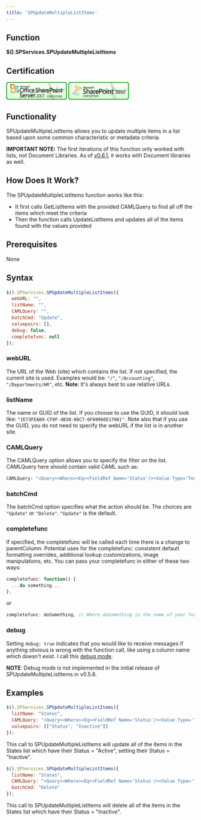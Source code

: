 ```yaml
---
title: 'SPUpdateMultipleListItems'
---
```


## Function

**$().SPServices.SPUpdateMultipleListItems**

## Certification

[![Certified for SharePoint 2007](../img/sp2007-cert.jpg "Certified for SharePoint 2007")](../glossary/index.md#Certification) [![Certified for SharePoint 2010](../img/sp2010-cert.jpg "Certified for SharePoint 2010")](../glossary/index.md#Certification)

## Functionality

SPUpdateMultipleListItems allows you to update multiple items in a list based upon some common characteristic or metadata criteria.

**IMPORTANT NOTE:** The first iterations of this function only worked with lists, not Document Libraries. As of [v0.6.1](http://spservices.codeplex.com/releases/view/62021), it works with Document libraries as well.

## How Does It Work?

The SPUpdateMultipleListItems function works like this:

*   It first calls GetListItems with the provided CAMLQuery to find all off the items which meet the criteria
*   Then the function calls UpdateListItems and updates all of the items found with the values provided

## Prerequisites

None

## Syntax

``` javascript
$().SPServices.SPUpdateMultipleListItems({
  webURL: "",
  listName: "",
  CAMLQuery: "",
  batchCmd: "Update",
  valuepairs: [],
  debug: false,
  completefunc: null
});
```

### webURL

The URL of the Web (site) which contains the list. If not specified, the current site is used. Examples would be: `"/"`, `"/Accounting"`, `"/Departments/HR"`, etc. **Note**: It's always best to use relative URLs.

### listName

The name or GUID of the list. If you choose to use the GUID, it should look like: `"{E73FEA09-CF8F-4B30-88C7-6FA996EE1706}"`. Note also that if you use the GUID, you do not need to specify the webURL if the list is in another site.

### CAMLQuery

The CAMLQuery option allows you to specify the filter on the list. CAMLQuery here should contain valid CAML such as:

``` javascript
CAMLQuery: "<Query><Where><Eq><FieldRef Name='Status'/><Value Type='Text'>Active</Value></Eq></Where></Query>"
```

### batchCmd

The batchCmd option specifies what the action should be. The choices are `"Update"` or `"Delete"`. `"Update"` is the default.

### completefunc

If specified, the completefunc will be called each time there is a change to parentColumn. Potential uses for the completefunc: consistent default formatting overrides, additional lookup customizations, image manipulations, etc. You can pass your completefunc in either of these two ways:

``` javascript
completefunc: function() {
  ...do something...
},
```

or

``` javascript
completefunc: doSomething, // Where doSomething is the name of your function
```

### debug

Setting `debug: true` indicates that you would like to receive messages if anything obvious is wrong with the function call, like using a column name which doesn't exist. I call this [debug mode](../glossary/index.md#debug-mode-).

**NOTE**: Debug mode is not implemented in the initial release of SPUpdateMultipleListItems in v0.5.8.

## Examples

``` javascript
$().SPServices.SPUpdateMultipleListItems({
  listName: "States",
  CAMLQuery: "<Query><Where><Eq><FieldRef Name='Status'/><Value Type='Text'>Active</Value></Eq></Where></Query>",
  valuepairs: [["Status", "Inactive"]]
});
```

This call to SPUpdateMultipleListItems will update all of the items in the States list which have their Status = "Active", setting their Status = "Inactive".

``` javascript
$().SPServices.SPUpdateMultipleListItems({
  listName: "States",
  CAMLQuery: "<Query><Where><Eq><FieldRef Name='Status'/><Value Type='Text'>Inactive</Value></Eq></Where></Query>",
  batchCmd: "Delete"
});
```

This call to SPUpdateMultipleListItems will delete all of the items in the States list which have their Status = "Inactive".

